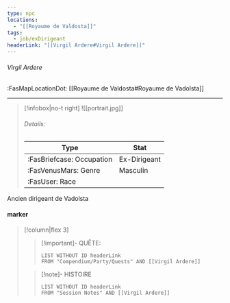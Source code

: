 ```yaml
---
type: npc
locations:
  - "[[Royaume de Valdosta]]"
tags:
  - job/exDirigeant
headerLink: "[[Virgil Ardere#Virgil Ardere]]"
---
```

###### Virgil Ardere
<span class="sub2">:FasMapLocationDot: [[Royaume de Valdosta#Royaume de Vadolsta]] </span>
___

> [!infobox|no-t right]
> ![[portrait.jpg]]
> ###### Details:
> | Type | Stat |
> | ---- | ---- |
> | :FasBriefcase: Occupation |  Ex-Dirigeant |
> | :FasVenusMars: Genre | Masculin |
> | :FasUser: Race |  |
<span class="clearfix"></span>

Ancien dirigeant de Vadolsta
#### marker
> [!column|flex 3]
>> [!important]- QUÊTE:
>>```dataview
>>LIST WITHOUT ID headerLink
>>FROM "Compendium/Party/Quests" AND [[Virgil Ardere]]
>
>>[!note]- HISTOIRE
>>```dataview
>>LIST WITHOUT ID headerLink
>>FROM "Session Notes" AND [[Virgil Ardere]]
